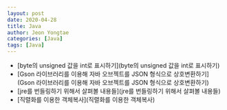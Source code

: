 ```yaml
---
layout: post
date: 2020-04-28 
title: Java
author: Jeon Yongtae
categories: [Java]
tags: [Java]
---
```


- [byte의 unsigned 값을 int로 표시하기](byte의 unsigned 값을 int로 표시하기)
- [Gson 라이브러리를 이용해 자바 오브젝트를 JSON 형식으로 상호변환하기](Gson 라이브러리를 이용해 자바 오브젝트를 JSON 형식으로 상호변환하기)
- [jre를 번들링하기 위해서 살펴볼 내용들](jre를 번들링하기 위해서 살펴볼 내용들)
- [직렬화를 이용한 객체복사](직렬화를 이용한 객체복사)
